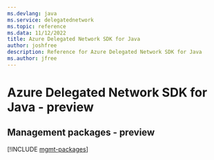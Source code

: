 ```yaml
---
ms.devlang: java
ms.service: delegatednetwork
ms.topic: reference
ms.data: 11/12/2022
title: Azure Delegated Network SDK for Java
author: joshfree
description: Reference for Azure Delegated Network SDK for Java
ms.author: jfree
---
```

# Azure Delegated Network SDK for Java - preview

## Management packages - preview
[!INCLUDE [mgmt-packages](delegated-network-mgmt-index.md)]